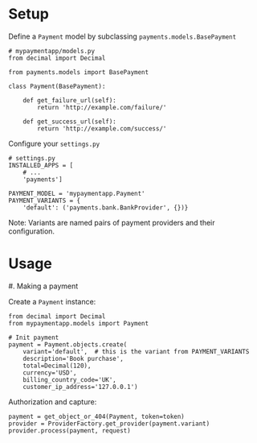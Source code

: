 Setup
============

Define a `Payment` model by subclassing `payments.models.BasePayment`

    # mypaymentapp/models.py
    from decimal import Decimal

    from payments.models import BasePayment

    class Payment(BasePayment):

        def get_failure_url(self):
            return 'http://example.com/failure/'

        def get_success_url(self):
            return 'http://example.com/success/'

Configure your ``settings.py``

    # settings.py
    INSTALLED_APPS = [
        # ...
        'payments']

    PAYMENT_MODEL = 'mypaymentapp.Payment'
    PAYMENT_VARIANTS = {
        'default': ('payments.bank.BankProvider', {})}

  Note: Variants are named pairs of payment providers and their configuration.

Usage
============

#. Making a payment

Create a `Payment` instance:

    from decimal import Decimal
    from mypaymentapp.models import Payment

    # Init payment
    payment = Payment.objects.create(
        variant='default',  # this is the variant from PAYMENT_VARIANTS
        description='Book purchase',
        total=Decimal(120),
        currency='USD',
        billing_country_code='UK',
        customer_ip_address='127.0.0.1')

Authorization and capture:

    payment = get_object_or_404(Payment, token=token)
    provider = ProviderFactory.get_provider(payment.variant)
    provider.process(payment, request)

